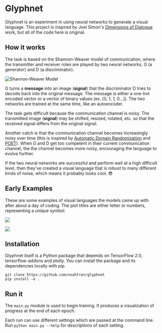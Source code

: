 # Glyphnet

Glyphnet is an experiment in using neural networks to generate a visual language.
This project is inspired by Joel Simon's [Dimensions of Dialogue](https://www.joelsimon.net/dimensions-of-dialogue.html)
work, but all of the code here is original.

## How it works

The task is based on the Shannon-Weaver model of communication, where
the transmitter and receiver roles are played by two neural networks, G (a generator)
and D (a discriminator).

![Shannon-Weaver Model](https://i.imgur.com/0F8K9jX.png)

G turns a **message** into an image (**signal**) that the discriminator D tries to
decode back into the original message. The message is either a one-hot encoded
vector or a vector of binary values (ex. [0, 1, 1, 0...]). The two networks are trained
at the same time, like an autoencoder.

The task gets difficult because the communication channel is noisy. The transmitted image
(**signal**) may be shifted, resized, rotated, etc. so that the received signal differs
from the original signal.

Another catch is that the communication channel becomes increasingly noisy over time (this
is inspired by [Automatic Domain Randomization](https://openai.com/blog/solving-rubiks-cube/)
and [POET](https://eng.uber.com/poet-open-ended-deep-learning/)). When G and D get too 
competent in their current communication channel, the the channel becomes more noisy,
encouraging the language to evolve further.

If the two neural networks are successful and perform well at a high difficult level, then they've created
a visual language that is robust to many different kinds of noise, which means it probably looks cool. 😎️

## Early Examples

These are some examples of visual languages the models came up with after about 
a day of coding. The plot titles are either letter or numbers, representing a unique
symbol.

![](https://i.imgur.com/NNh58Nx.png)

![](https://i.imgur.com/NkSESQL.png)

## Installation

Glyphnet itself is a Python package that depends on TensorFlow 2.0, tensorflow-addons and plotly. You
can install the package and its dependencies locally with pip.

```
git clone https://github.com/noahtren/glyphnet
pip install -e .
```

## Run it

The `main.py` module is used to begin training. 
It produces a visualization of progress at the end of each epoch.

Each run can use different settings which are passed
at the command line. Run `python main.py --help` for descriptions of each setting.
